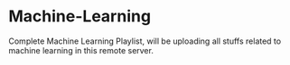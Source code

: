 # Machine-Learning
Complete Machine Learning Playlist, will be uploading all stuffs related to machine learning in this remote server.
